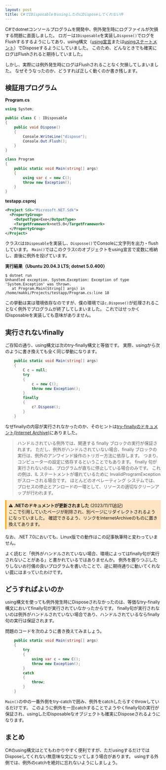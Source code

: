 ```yaml
---
layout: post
title: C#でIDisposableをusingしたのにDisposeしてくれない件
---
```


C#でdotnetコンソールプログラムを開発中、例外発生時にログファイルが欠損する問題に直面しました。
ロガーは`IDisposable`を実装し`Dispose()`でログをFlushするするようにしてあり、using構文（[using宣言](https://docs.microsoft.com/ja-jp/dotnet/csharp/whats-new/csharp-8#using-declarations)または[usingステートメント](https://docs.microsoft.com/ja-jp/dotnet/standard/garbage-collection/using-objects#the-using-statement)）でDisposeするようにしていました。
このため、どんなときでも確実にログはFlushされると期待していました。

しかし、実際には例外発生時にログはFlushされることなく欠損してしまいました。
なぜそうなったのか、どうすれば正しく動くのか書き残します。

## 検証用プログラム

**Program.cs**
```csharp
using System;

public class C : IDisposable
{
    public void Dispose()
    {
        Console.WriteLine("dispose");
        Console.Out.Flush();
    }
}

class Program
{
    public static void Main(string[] args)
    {
        using var c = new C();
        throw new Exception();
    }
}
```

**testapp.csproj**
```xml
<Project Sdk="Microsoft.NET.Sdk">
  <PropertyGroup>
    <OutputType>Exe</OutputType>
    <TargetFramework>net5.0</TargetFramework>
  </PropertyGroup>
</Project>
```

クラス`C`は`IDisposable`を実装し、`Disposse()`でConsoleに文字列を出力・flushしています。
`Main()`ではこのクラス`C`のオブジェクトをusing宣言で変数に格納し、直後に例外を投げています。

**実行結果（Ubuntu 20.04.3 LTS; dotnet 5.0.400）**
```console
$ dotnet run
Unhandled exception. System.Exception: Exception of type 'System.Exception' was thrown.
   at Program.Main(String[] args) in /home/makki/Projects/testapp/Program.cs:line 18
```

この挙動は実は環境依存なのですが、僕の環境では`c.Dispose()`が処理されることなく例外でプログラムが終了してしまいました。
これではせっかくIDisposableを実装しても意味がありません。

## 実行されないfinally

ご存知の通り、using構文は次のtry-finally構文と等価です。
実際、usingから次のように書き換えても全く同じ挙動になります。

```csharp
    public static void Main(string[] args)
    {
        C c = null;
        try
        {
            c = new C();
            throw new Exception();
        }
        finally
        {
            c?.Dispose();
        }
    }
```

なぜfinallyの内容が実行されなかったのか、そのヒントは[try-finallyのドキュメント(Internet Archive)](https://web.archive.org/web/20220211193315/https://docs.microsoft.com/ja-jp/dotnet/csharp/language-reference/keywords/try-finally)にありました。

> ハンドルされている例外では、関連する finally ブロックの実行が保証されます。 ただし、例外がハンドルされていない場合、finally ブロックの実行は、例外のアンワインド操作のトリガー方法に依存します。 つまり、コンピューターの設定に依存するということでもあります。 finally 句が実行されないのは、プログラムが直ちに停止している場合のみです。 これの例は、IL ステートメントが壊れているために InvalidProgramException がスローされる場合です。 ほとんどのオペレーティング システムでは、プロセスの停止とアンロードの一環として、リソースの適切なクリーンアップが行われます。

<p style="background-color:bisque;border-left:0.3em solid orange;padding:0.5em">
<strong>⚠ .NETのドキュメントが更新されました</strong> (2023/11/11追記)<br>
ここで引用していたページが削除され、別ページにリダイレクトされるようになっていました。
確認できるよう、リンクをInternetArchiveのものに置き換えてあります。

なお、.NET 7.0においても、Linux版での動作はこの記事執筆時と変わっていません。
</p>

よく読むと「例外がハンドルされていない場合、環境によってはfinally句が実行されないことがある」と書かれているではありませんか。
例外を握りつぶしたりしないお行儀の良いプログラムを書いたことで、逆に期待通りに動いてくれない罠にはまっていたわけです。

## どうすればよいのか

using構文を使っても例外発生時にDisposeされなかったのは、等価なtry-finally構文においてfinally句が実行されていなかったからです。
finally句が実行されないのは例外がハンドルされていない場合であり、ハンドルされているならfinally句の実行は保証されます。

問題のコードを次のように書き換えてみましょう。

```csharp
    public static void Main(string[] args)
    {
        try
        {
            using var c = new C();
            throw new Exception();
        }
        catch
        {
            throw;
        }
    }
```

`Main()`の中の一番外側をtry-catchで囲み、例外をcatchしたらすぐthrowしているだけです。
このように例外を一旦catchすることでようやくfinally句の実行が保証され、usingしたIDisposableなオブジェクトも確実にDisposeされるようになります。

## まとめ

C#のusing構文はとてもわかりやすく便利ですが、ただusingするだけではDisposeしてくれない無意味な文になってしまう場合があります。
usingする外側では、例外のcatchを絶対に忘れないようにしましょう。
